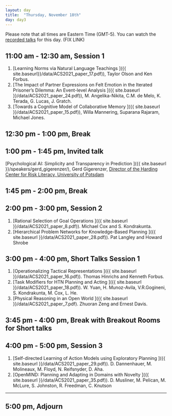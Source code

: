 ```yaml
---
layout: day
title:  "Thursday, November 18th"
day: day3
---
```


Please note that all times are Eastern Time (GMT-5). You can watch the [recorded talks](https://www.youtube.com/playlist?list=PL-1wKlUbAzGTjZjLcOduALuoZ3aupVSqe) for this day.  (FIX LINK)


11:00 am - 12:30 am, Session 1
-----
<!-- ###### Chaired by TBD -->

1. [Learning Norms via Natural Language Teachings ]({{ site.baseurl}}/data/ACS2021_paper_17.pdf)), Taylor Olson and Ken Forbus.
2. [The Impact of Partner Expressions on Felt Emotion in the Iterated Prisoner’s Dilemma: An Event-level Analysis ]({{
   site.baseurl }}/data/ACS2021_paper_24.pdf)), M. Angelika-Nikita, C.M. de
   Melo, K. Terada, G. Lucas, J. Gratch.
3. [Towards a Cognitive Model of Collaborative Memory ]({{ site.baseurl
   }}/data/ACS2021_paper_15.pdf)), Willa Mannering, Suparana Rajaram, Michael Jones.

12:30 pm - 1:00 pm, Break
-----

1:00 pm - 1:45 pm, Invited talk
-----

<!-- ###### Chaired by TBD -->
[Psychological AI: Simplicity and Transparency in Prediction ]({{ site.baseurl }}/speakers/gerd_gigerenzer/),
Gerd Gigerenzer, [Director of the Harding Center for Risk Literacy, University of Potsdam](https://www.mpib-berlin.mpg.de/staff/gerd-gigerenzer)  
<!-- [[#invited-talk-gigerenzer]](https://acs-2020.slack.com/archives/C018JJACEBW)  FIX slack links -->

1:45 pm - 2:00 pm, Break
----
2:00 pm - 3:00 pm, Session 2
-----
1. [Rational Selection of Goal Operations ]({{ site.baseurl }}/data/ACS2021_paper_8.pdf)). Michael Cox and S. Kondrakunta. 
2. [Hierarchical Problem Networks for Knowledge-Based Planning ]({{ site.baseurl }}/data/ACS2021_paper_28.pdf)). Pat Langley and Howard Shrobe

3:00 pm - 4:00 pm, Short Talks Session 1
-----
1. [Operationalizing Tactical Representations ]({{ site.baseurl }}/data/ACS2021_paper_16.pdf)). Thomas Hinrichs and Kenneth Forbus. 
2. [Task Modifiers for HTN Planning and Acting ]({{ site.baseurl }}/data/ACS2021_paper_18.pdf)). W. Yuan, H. Munoz-Avila, V.R.Gogineni, S. Kondrakunta, M. Cox, L. He.
3. [Physical Reasoning in an Open World ]({{ site.baseurl }}/data/ACS2021_paper_7.pdf). Zhuoran Zeng and Ernest Davis. <!-- [[#poster-reifsnyder]](https://acs-2020.slack.com/archives/C018B7TU42H) -->

3:45 pm - 4:00 pm, Break with Breakout Rooms for Short talks
----
4:00 pm - 5:00 pm, Session 3
----
1. [Self-directed Learning of Action Models using Exploratory Planning ]({{ site.baseurl }}/data/ACS2021_paper_29.pdf)). D. Dannenhauer, M. Molineaux, M. Floyd, N. Reifsnyder, D. Aha.
2. [OpenMIND: Planning and Adapting in Domains with Novelty ]({{ site.baseurl }}/data/ACS2021_paper_35.pdf)). D. Musliner, M. Pelican, M. McLure, S. Johnston, R. Freedman, C. Knutson

-----
5:00 pm, Adjourn
----
